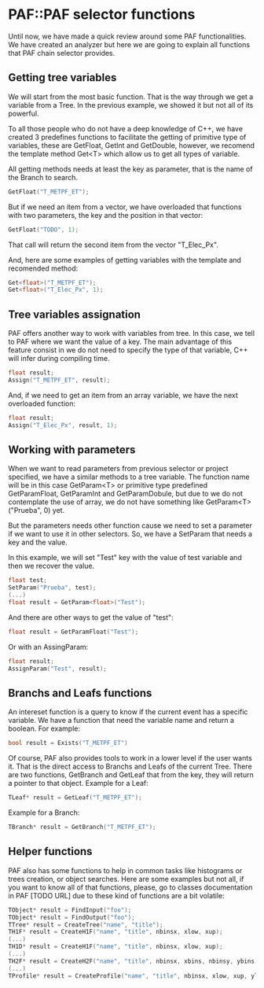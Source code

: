 # PAF::PAF selector functions
Until now, we have made a quick review around some PAF functionalities. We have created an analyzer but here we are going to explain all functions that PAF chain selector provides.

## Getting tree variables
We will start from the most basic function. That is the way through we get a variable from a Tree. In the previous example, we showed it but not all of its powerful.

To all those people who do not have a deep knowledge of C++, we have created 3 predefines functions to facilitate the getting of primitive type of variables, these are GetFloat, GetInt and GetDouble, however, we recomend the template method Get&lt;T&gt; which allow us to get all types of variable.

All getting methods needs at least the key as parameter, that is the name of the Branch to search.
```cpp
GetFloat("T_METPF_ET");
```

But if we need an item from a vector, we have overloaded that functions with two parameters, the key and the position in that vector:
```cpp
GetFloat("TODO", 1);
```
That call will return the second item from the vector "T_Elec_Px".

And, here are some examples of getting variables with the template and recomended method:
```cpp
Get<float>("T_METPF_ET");
Get<float>("T_Elec_Px", 1);
```

## Tree variables assignation
PAF offers another way to work with variables from tree. In this case, we tell to PAF where we want the value of a key. The main advantage of this feature consist in we do not need to specify the type of that variable, C++ will infer during compiling time.
```cpp
float result;
Assign("T_METPF_ET", result);
```
And, if we need to get an item from an array variable, we have the next overloaded function:
```cpp
float result;
Assign("T_Elec_Px", result, 1);
```

## Working with parameters
When we want to read parameters from previous selector or project specified, we have a similar methods to a tree variable. The function name will be in this case GetParam&lt;T&gt; or primitive type predefined GetParamFloat, GetParamInt and GetParamDobule, but due to we do not contemplate the use of array, we do not have something like GetParam&lt;T&gt;("Prueba", 0) yet.

But the parameters needs other function cause we need to set a parameter if we want to use it in other selectors. So, we have a SetParam that needs a key and the value. 

In this example, we will set "Test" key with the value of test variable and then we recover the value.
```cpp
float test;
SetParam("Prueba", test);
(...)
float result = GetParam<float>("Test");
```
And there are other ways to get the value of "test":
```cpp
float result = GetParamFloat("Test");
```
Or with an AssingParam:
```cpp
float result;
AssignParam("Test", result);
```

## Branchs and Leafs functions
An intereset function is a query to know if the current event has a specific variable. We have a function that need the variable name and return a boolean. For example:
```cpp
bool result = Exists("T_METPF_ET")
```
Of course, PAF also provides tools to work in a lower level if the user wants it. That is the direct access to Branchs and Leafs of the current Tree. There are two functions, GetBranch and GetLeaf that from the key, they will return a pointer to that object.
Example for a Leaf:
```cpp
TLeaf* result = GetLeaf("T_METPF_ET");
```
Example for a Branch:
```cpp
TBranch* result = GetBranch("T_METPF_ET");
```

## Helper functions
PAF also has some functions to help in common tasks like histograms or trees creation, or object searches. Here are some examples but not all, if you want to know all of that functions, please, go to classes documentation in PAF [TODO URL] due to these kind of functions are a bit volatile:
```cpp
TObject* result = FindInput("foo");
TObject* result = FindOutput("foo");
TTree* result = CreateTree("name", "title");
TH1F* result = CreateH1F("name", "title", nbinsx, xlow, xup);
(...)
TH1D* result = CreateH1F("name", "title", nbinsx, xlow, xup);
(...)
TH2F* result = CreateH2F("name", "title", nbinsx, xbins, nbinsy, ybins);
(...)
TProfile* result = CreateProfile("name", "title", nbinsx, xlow, xup, ylow, yup);
```